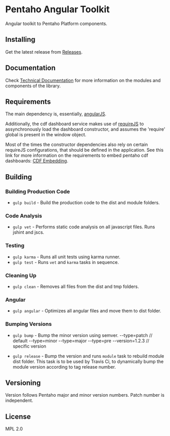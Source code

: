# Pentaho Angular Toolkit

Angular toolkit to Pentaho Platform components.

## Installing

<!-- - `npm install --save pentaho-angular-toolkit` -->
<!-- - `bower install --save pentaho-angular-toolkit` -->
Get the latest release from [Releases](https://github.com/webdetails/pentaho-angular-toolkit/releases).

## Documentation

Check [Technical Documentation](http://webdetails.github.io/pentaho-angular-toolkit) for more information
on the modules and components of the library.

## Requirements

The main dependency is, essentially, [angularJS](http://angularjs.org).

Additionally, the cdf dashboard service makes use of [requireJS](http://requirejs.org) to
assynchronously load the dashboard constructor, and assumes the 'require' global is present
in the window object.

Most of the times the constructor dependencies also rely on certain requireJS
configurations, that should be defined in the application. See this link for more information
on the requirements to embed pentaho cdf dashboards:
[CDF Embedding](http://redmine.webdetails.org/projects/cdf/wiki/RequireJS#Embedded-Capabilities).

## Building

### Building Production Code

- `gulp build` - Build the production code to the dist and module folders.

### Code Analysis

- `gulp vet` - Performs static code analysis on all javascript files. Runs jshint and jscs.

### Testing

- `gulp karma` - Runs all unit tests using karma runner.
- `gulp test` - Runs `vet` and `karma` tasks in sequence.

### Cleaning Up

- `gulp clean` - Removes all files from the dist and tmp folders.

### Angular 

- `gulp angular` - Optimizes all angular files and move them to dist folder.

### Bumping Versions

- `gulp bump` - Bump the minor version using semver.
    --type=patch // default
    --type=minor
    --type=major
    --type=pre
    --version=1.2.3 // specific version

- `gulp release` - Bump the version and runs `module` task to rebuild module dist folder. This task is to be used by Travis Ci, to dynamically bump the module version according to tag release number.


## Versioning

Version follows Pentaho major and minor version numbers. Patch number is independent.

## License

MPL 2.0
